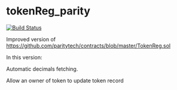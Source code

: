 # tokenReg_parity
[![Build Status](https://travis-ci.org/rstormsf/tokenReg_parity.svg?branch=master&style=flat-square)](https://travis-ci.org/OpenZeppelin/zeppelin-solidity)

Improved version of https://github.com/paritytech/contracts/blob/master/TokenReg.sol 

In this version:

Automatic decimals fetching.

Allow an owner of token to update token record
